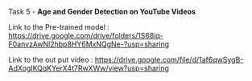 Task 5 - **Age and Gender Detection on YouTube Videos**

Link to the Pre-trained model : https://drive.google.com/drive/folders/1S68iq-F0anvzAwNl2hbp8HY6MxNQgNe-?usp=sharing

Link to the out put video : https://drive.google.com/file/d/1af6qwSygB-AdXogIKQqKYerX4t7RwXWw/view?usp=sharing
